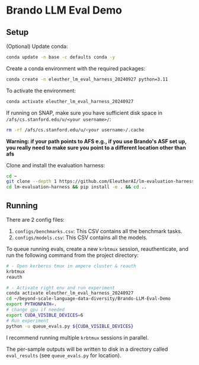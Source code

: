 # Brando LLM Eval Demo


## Setup

(Optional) Update conda:

```bash
conda update -n base -c defaults conda -y
```

Create a conda environment with the required packages:

```bash
conda create -n eleuther_lm_eval_harness_20240927 python=3.11
```

To activate the environment:

```bash
conda activate eleuther_lm_eval_harness_20240927
```

If running on SNAP, make sure you have sufficient disk space in `/afs/cs.stanford.edu/u/<your username>/`:

```bash
rm -rf /afs/cs.stanford.edu/u/<your username>/.cache
```

**Warning: if your path points to AFS e.g., if you use Brando's ASF set up, you really need to make sure you point to a different location other than afs**

Clone and install the evaluation harness:

```bash
cd ~
git clone --depth 1 https://github.com/EleutherAI/lm-evaluation-harness
cd lm-evaluation-harness && pip install -e . && cd ..
```

## Running

There are 2 config files: 

1. `configs/benchmarks.csv`: This CSV contains all the benchmark tasks.
2. `configs/models.csv`: This CSV contains all the models.

To queue running evals, create a new `krbtmux` session, reauthenticate, and run the following command
from the project directory:

```bash
# - Open kerberos tmux in ampere cluster & reauth
krbtmux
reauth

# - Activate right env and run experiment
conda activate eleuther_lm_eval_harness_20240927
cd ~/beyond-scale-language-data-diversity/Brando-LLM-Eval-Demo
export PYTHONPATH=.
# change gpu if needed
export CUDA_VISIBLE_DEVICES=6
# Run experiment
python -u queue_evals.py ${CUDA_VISIBLE_DEVICES} 
```

I recommend running multiple `krbtmux` sessions in parallel.

The per-sample outputs will be written to disk in a directory called `eval_results` (see `queue_evals.py` for location).
